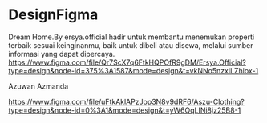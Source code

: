 # DesignFigma
Dream Home.By ersya.official  hadir untuk membantu menemukan  properti terbaik sesuai keinginanmu, baik untuk dibeli  atau disewa, melalui sumber informasi yang dapat dipercaya.
https://www.figma.com/file/Qr7ScX7q6FtkHQPOfR9gDM/Ersya.Official?type=design&node-id=375%3A1587&mode=design&t=vkNNo5nzxILZhiox-1

Azuwan Azmanda

https://www.figma.com/file/uFtkAklAPzJop3N8v9dRF6/Aszu-Clothing?type=design&node-id=0%3A1&mode=design&t=yW6QqLINi8jz25B8-1
